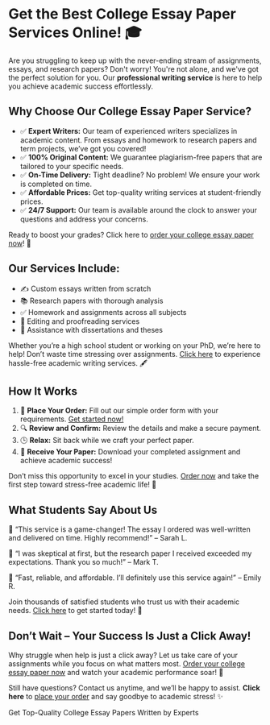 <h1>Get the Best College Essay Paper Services Online! 🎓</h1>

<p>Are you struggling to keep up with the never-ending stream of assignments, essays, and research papers? Don't worry! You're not alone, and we've got the perfect solution for you. Our <strong>professional writing service</strong> is here to help you achieve academic success effortlessly.</p>

<h2>Why Choose Our College Essay Paper Service?</h2>
<ul>
    <li>✅ <strong>Expert Writers:</strong> Our team of experienced writers specializes in academic content. From essays and homework to research papers and term projects, we’ve got you covered!</li>
    <li>✅ <strong>100% Original Content:</strong> We guarantee plagiarism-free papers that are tailored to your specific needs.</li>
    <li>✅ <strong>On-Time Delivery:</strong> Tight deadline? No problem! We ensure your work is completed on time.</li>
    <li>✅ <strong>Affordable Prices:</strong> Get top-quality writing services at student-friendly prices.</li>
    <li>✅ <strong>24/7 Support:</strong> Our team is available around the clock to answer your questions and address your concerns.</li>
</ul>

<p>Ready to boost your grades? Click here to <a href="https://tinyurl.com/topessay?keyword=college+essay+paper">order your college essay paper now</a>! 🚀</p>

<h2>Our Services Include:</h2>
<ul>
    <li>✍️ Custom essays written from scratch</li>
    <li>📚 Research papers with thorough analysis</li>
    <li>✅ Homework and assignments across all subjects</li>
    <li>📖 Editing and proofreading services</li>
    <li>💼 Assistance with dissertations and theses</li>
</ul>

<p>Whether you’re a high school student or working on your PhD, we’re here to help! Don’t waste time stressing over assignments. <a href="https://tinyurl.com/topessay?keyword=college+essay+paper">Click here</a> to experience hassle-free academic writing services. 🖋️</p>

<h2>How It Works</h2>
<ol>
    <li>📝 <strong>Place Your Order:</strong> Fill out our simple order form with your requirements. <a href="https://tinyurl.com/topessay?keyword=college+essay+paper">Get started now!</a></li>
    <li>🔍 <strong>Review and Confirm:</strong> Review the details and make a secure payment.</li>
    <li>🕒 <strong>Relax:</strong> Sit back while we craft your perfect paper.</li>
    <li>🎉 <strong>Receive Your Paper:</strong> Download your completed assignment and achieve academic success!</li>
</ol>

<p>Don’t miss this opportunity to excel in your studies. <a href="https://tinyurl.com/topessay?keyword=college+essay+paper">Order now</a> and take the first step toward stress-free academic life! 🌟</p>

<h2>What Students Say About Us</h2>
<p>📣 “This service is a game-changer! The essay I ordered was well-written and delivered on time. Highly recommend!” – Sarah L.</p>
<p>📣 “I was skeptical at first, but the research paper I received exceeded my expectations. Thank you so much!” – Mark T.</p>
<p>📣 “Fast, reliable, and affordable. I’ll definitely use this service again!” – Emily R.</p>

<p>Join thousands of satisfied students who trust us with their academic needs. <a href="https://tinyurl.com/topessay?keyword=college+essay+paper">Click here</a> to get started today! 🎯</p>

<h2>Don’t Wait – Your Success Is Just a Click Away!</h2>
<p>Why struggle when help is just a click away? Let us take care of your assignments while you focus on what matters most. <a href="https://tinyurl.com/topessay?keyword=college+essay+paper">Order your college essay paper now</a> and watch your academic performance soar! 🌟</p>

<p>Still have questions? Contact us anytime, and we’ll be happy to assist. <strong>Click here</strong> to <a href="https://tinyurl.com/topessay?keyword=college+essay+paper">place your order</a> and say goodbye to academic stress! ✨</p>
Get Top-Quality College Essay Papers Written by Experts
